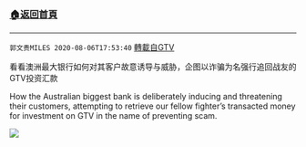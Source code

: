 ﻿###  [:house:返回首頁](https://github.com/ourhimalayas/txt)
---

`郭文贵MILES 2020-08-06T17:53:40` [轉載自GTV](https://gtv.org/web/#/UserInfo/5e596957357cc612d35a8044)

看看澳洲最大银行如何对其客户故意诱导与威胁，企图以诈骗为名强行追回战友的GTV投资汇款 

How the Australian biggest bank is deliberately inducing and threatening their customers, attempting to retrieve our fellow fighter’s transacted money for investment on GTV in the name of preventing scam. 

[![](https://filegroup.gtv.org/cdn-cgi/image/width=600/https://filegroup.gtv.org/group3/default/20200806/17/53/0/aa26412fedd9dce864fc5191197c2b52)](https://filegroup.gtv.org/group3/default/20200806/17/53/0/1b8b6d77fbb3dc52db808a2ba0f28805.MOV)